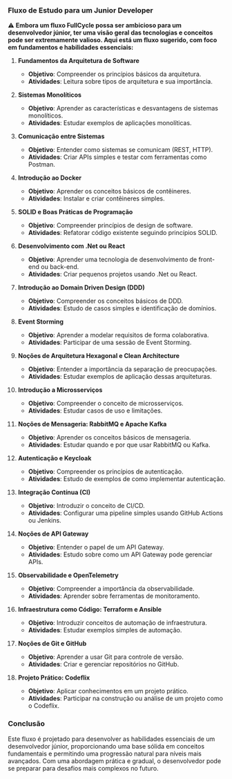 ### Fluxo de Estudo para um Junior Developer

⚠️ **Embora um fluxo FullCycle possa ser ambicioso para um desenvolvedor júnior, ter uma visão geral das tecnologias e conceitos pode ser extremamente valioso. Aqui está um fluxo sugerido, com foco em fundamentos e habilidades essenciais:**

1. **Fundamentos da Arquitetura de Software**
   - **Objetivo**: Compreender os princípios básicos da arquitetura.
   - **Atividades**: Leitura sobre tipos de arquitetura e sua importância.

2. **Sistemas Monolíticos**
   - **Objetivo**: Aprender as características e desvantagens de sistemas monolíticos.
   - **Atividades**: Estudar exemplos de aplicações monolíticas.

3. **Comunicação entre Sistemas**
   - **Objetivo**: Entender como sistemas se comunicam (REST, HTTP).
   - **Atividades**: Criar APIs simples e testar com ferramentas como Postman.

4. **Introdução ao Docker**
   - **Objetivo**: Aprender os conceitos básicos de contêineres.
   - **Atividades**: Instalar e criar contêineres simples.

5. **SOLID e Boas Práticas de Programação**
   - **Objetivo**: Compreender princípios de design de software.
   - **Atividades**: Refatorar código existente seguindo princípios SOLID.

6. **Desenvolvimento com .Net ou React**
   - **Objetivo**: Aprender uma tecnologia de desenvolvimento de front-end ou back-end.
   - **Atividades**: Criar pequenos projetos usando .Net ou React.

7. **Introdução ao Domain Driven Design (DDD)**
   - **Objetivo**: Compreender os conceitos básicos de DDD.
   - **Atividades**: Estudo de casos simples e identificação de domínios.

8. **Event Storming**
   - **Objetivo**: Aprender a modelar requisitos de forma colaborativa.
   - **Atividades**: Participar de uma sessão de Event Storming.

9. **Noções de Arquitetura Hexagonal e Clean Architecture**
   - **Objetivo**: Entender a importância da separação de preocupações.
   - **Atividades**: Estudar exemplos de aplicação dessas arquiteturas.

10. **Introdução a Microsserviços**
    - **Objetivo**: Compreender o conceito de microsserviços.
    - **Atividades**: Estudar casos de uso e limitações.

11. **Noções de Mensageria: RabbitMQ e Apache Kafka**
    - **Objetivo**: Aprender os conceitos básicos de mensageria.
    - **Atividades**: Estudar quando e por que usar RabbitMQ ou Kafka.

12. **Autenticação e Keycloak**
    - **Objetivo**: Compreender os princípios de autenticação.
    - **Atividades**: Estudo de exemplos de como implementar autenticação.

13. **Integração Contínua (CI)**
    - **Objetivo**: Introduzir o conceito de CI/CD.
    - **Atividades**: Configurar uma pipeline simples usando GitHub Actions ou Jenkins.

14. **Noções de API Gateway**
    - **Objetivo**: Entender o papel de um API Gateway.
    - **Atividades**: Estudo sobre como um API Gateway pode gerenciar APIs.

15. **Observabilidade e OpenTelemetry**
    - **Objetivo**: Compreender a importância da observabilidade.
    - **Atividades**: Aprender sobre ferramentas de monitoramento.

16. **Infraestrutura como Código: Terraform e Ansible**
    - **Objetivo**: Introduzir conceitos de automação de infraestrutura.
    - **Atividades**: Estudar exemplos simples de automação.

17. **Noções de Git e GitHub**
    - **Objetivo**: Aprender a usar Git para controle de versão.
    - **Atividades**: Criar e gerenciar repositórios no GitHub.

18. **Projeto Prático: Codeflix**
    - **Objetivo**: Aplicar conhecimentos em um projeto prático.
    - **Atividades**: Participar na construção ou análise de um projeto como o Codeflix.

### Conclusão

Este fluxo é projetado para desenvolver as habilidades essenciais de um desenvolvedor júnior, proporcionando uma base sólida em conceitos fundamentais e permitindo uma progressão natural para níveis mais avançados. Com uma abordagem prática e gradual, o desenvolvedor pode se preparar para desafios mais complexos no futuro.
